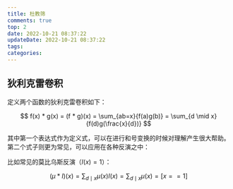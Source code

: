 ```yaml
---
title: 杜教筛
comments: true
top: 2
date: 2022-10-21 08:37:22
updateDate: 2022-10-21 08:37:22
tags:
categories:
---
```


<!--more-->

## 狄利克雷卷积

定义两个函数的狄利克雷卷积如下：

$$
f(x) * g(x) = (f * g)(x) = \sum_{ab=x}{f(a)g(b)} = \sum_{d \mid x}{f(d)g(\frac{x}{d})}
$$

其中第一个表达式作为定义式，可以在进行和号变换的时候对理解产生很大帮助。第二个式子则更为常见，可以应用在各种反演之中：

比如常见的莫比乌斯反演（$I(x)=1$）：

$$
(\mu * I)(x) = \sum_{d \mid x}{\mu(x)I(x)} = \sum_{d \mid x}{\mu(x)} = [x==1]
$$